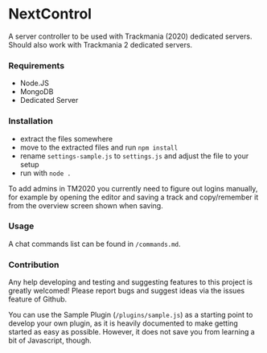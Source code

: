# NextControl
A server controller to be used with Trackmania (2020) dedicated servers. Should also work with Trackmania 2 dedicated servers.

### Requirements
- Node.JS
- MongoDB
- Dedicated Server

### Installation
- extract the files somewhere
- move to the extracted files and run `npm install`
- rename `settings-sample.js` to `settings.js` and adjust the file to your setup
- run with `node .`

To add admins in TM2020 you currently need to figure out logins manually, for example by opening the editor and saving a track and copy/remember it from the overview screen shown when saving.

### Usage
A chat commands list can be found in `/commands.md`.

### Contribution
Any help developing and testing and suggesting features to this project is greatly welcomed! Please report bugs and suggest ideas via the issues feature of Github.

You can use the Sample Plugin (`/plugins/sample.js`) as a starting point to develop your own plugin, as it is heavily documented to make getting started as easy as possible. However, it does not save you from learning a bit of Javascript, though.

